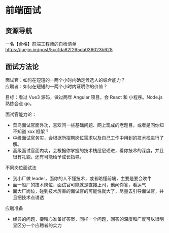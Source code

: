 # 前端面试

## 资源导航

一名【合格】前端工程师的自检清单 https://juejin.im/post/5cc1da82f265da036023b628


## 面试方法论

面试官：如何在短短的一两个小时内确定候选人的综合能力？  
应聘者：如何在短短的一两个小时内证明你的价值？

目标：看过 Vue3 源码，做过两年 Angular 项目，会 React 和 小程序。Node.js 熟练会点 go。

面试官能力论：
* 菜鸟面试官面外功，喜欢问一些基础问题、网上现成的老题目，或者是问你知不知道 xxx 框架？
* 中级面试官务实，会根据所招聘岗位需求以及自己工作中用到的技术栈进行了解。
* 高级面试官面内功，会根据你掌握的技术栈层层递进，看你技术的深度，并且很有礼貌，还有可能给予成长指导。

不同岗位面试法
* 到小厂做 leader，面你的人不懂技术，或者略懂前端，主要是要会吹牛
* 面一般厂的技术岗位，面试官可能就是直接上司，他问你答，看运气
* 面大厂岗位，碰到技术厉害的面试官的可能性就大了，尽量去引导面试官，并且把技术点讲透

应聘准备
* 经典的问题，要精心准备好答案，同样一个问题，回答的深度和广度可以很明显区分一个应聘者的实力






